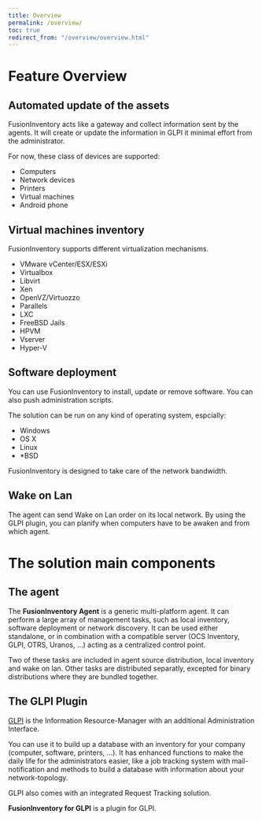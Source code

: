 ```yaml
---
title: Overview
permalink: /overview/
toc: true
redirect_from: "/overview/overview.html"
---
```


# Feature Overview

## Automated update of the assets
FusionInventory acts like a gateway and collect information sent by the agents.
It will create or update the information in GLPI it minimal effort from the administrator.

For now, these class of devices are supported:

* Computers
* Network devices
* Printers
* Virtual machines
* Android phone

## Virtual machines inventory

FusionInventory supports different virtualization mechanisms.

* VMware vCenter/ESX/ESXi
* Virtualbox
* Libvirt
* Xen
* OpenVZ/Virtuozzo
* Parallels
* LXC
* FreeBSD Jails
* HPVM
* Vserver
* Hyper-V

## Software deployment

You can use FusionInventory to install, update or remove software. You can also push administration scripts.

The solution can be run on any kind of operating system, espcially:

* Windows
* OS X
* Linux
* *BSD

FusionInventory is designed to take care of the network bandwidth.

## Wake on Lan

The agent can send Wake on Lan order on its local network. By using the GLPI plugin, you can planify when computers have to be awaken and from which agent.

# The solution main components

## The agent

The __FusionInventory Agent__ is a generic multi-platform agent. It can perform a
large array of management tasks, such as local inventory, software deployment
or network discovery. It can be used either standalone, or in combination
with a compatible server (OCS Inventory, GLPI, OTRS, Uranos, ...) acting as a centralized
control point.

Two of these tasks are included in agent source distribution, local inventory
and wake on lan. Other tasks are distributed separatly, excepted for binary
distributions where they are bundled together.

## The GLPI Plugin

[GLPI](http://www.glpi-project.org) is the Information Resource-Manager with an additional Administration
Interface.

You can use it to build up a database with an inventory for your company
(computer, software, printers, ...). It has enhanced functions to make the
daily life for the administrators easier, like a job tracking system with
mail-notification and methods to build a database with information
about your network-topology.

GLPI also comes with an integrated Request Tracking solution.

__FusionInventory for GLPI__ is a plugin for GLPI.


